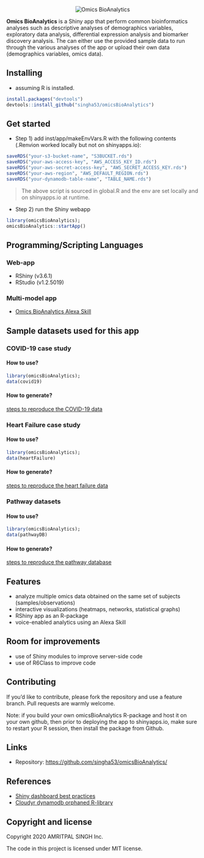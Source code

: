 
<p align="center">

<img src="https://github.com/singha53/omicsBioAnalytics/blob/master/inst/extdata/figures/logo.png" width={400} alt="Omics BioAnalytics" />

</p>

**Omics BioAnalytics** is a Shiny app that perform common bioinformatics
analyses such as descriptive analyses of demographics variables,
exploratory data analysis, differential expression analysis and
biomarker discovery analysis. The can either use the provided sample
data to run through the various analyses of the app or upload their own
data (demographics variables, omics data).

## Installing

  - assuming R is installed.

<!-- end list -->

``` r
install.packages("devtools")
devtools::install_github("singha53/omicsBioAnalytics")
```

## Get started

  - Step 1) add inst/app/makeEnvVars.R with the following contents
    (.Renvion worked locally but not on shinyapps.io):

<!-- end list -->

``` r
saveRDS("your-s3-bucket-name", "S3BUCKET.rds")
saveRDS("your-aws-access-key", "AWS_ACCESS_KEY_ID.rds")
saveRDS("your-aws-secret-access-key", "AWS_SECRET_ACCESS_KEY.rds")
saveRDS("your-aws-region", "AWS_DEFAULT_REGION.rds")
saveRDS("your-dynamodb-table-name", "TABLE_NAME.rds")
```

> The above script is sourced in global.R and the env are set locally
> and on shinyapps.io at runtime.

  - Step 2) run the Shiny webapp

<!-- end list -->

``` r
library(omicsBioAnalytics);
omicsBioAnalytics::startApp()
```

## Programming/Scripting Languages

### Web-app

  - RShiny (v3.6.1)
  - RStudio (v1.2.5019)

### Multi-model app

  - [Omics BioAnalytics Alexa
    Skill](https://github.com/singha53/omics-bioanalytics-alexa-skill)

## Sample datasets used for this app

### COVID-19 case study

#### How to use?

``` r
library(omicsBioAnalytics);
data(covid19)
```

#### How to generate?

[steps to reproduce the COVID-19
data](https://github.com/singha53/omicsBioAnalytics/blob/master/inst/extdata/covid19/covid19.md)

### Heart Failure case study

#### How to use?

``` r
library(omicsBioAnalytics);
data(heartFailure)
```

#### How to generate?

[steps to reproduce the heart failure
data](https://github.com/singha53/omicsBioAnalytics/blob/master/inst/extdata/heartFailure/heartFailure.md)

### Pathway datasets

#### How to use?

``` r
library(omicsBioAnalytics);
data(pathwayDB)
```

#### How to generate?

[steps to reproduce the pathway
database](https://github.com/singha53/omicsBioAnalytics/blob/master/inst/extdata/pathwayDB/pathways.md)

## Features

  - analyze multiple omics data obtained on the same set of subjects
    (samples/observations)
  - interactive visualizations (heatmaps, networks, statistical graphs)
  - RShiny app as an R-package
  - voice-enabled analytics using an Alexa Skill

## Room for improvements

  - use of Shiny modules to improve server-side code
  - use of R6Class to improve code

## Contributing

If you’d like to contribute, please fork the repository and use a
feature branch. Pull requests are warmly welcome.

Note: if you build your own omicsBioAnalytics R-package and host it on
your own github, then prior to deploying the app to shinyapps.io, make
sure to restart your R session, then install the package from Github.

## Links

  - Repository: <https://github.com/singha53/omicsBioAnalytics/>

## References

  - [Shiny dashboard best
    practices](https://www.inwt-statistics.com/read-blog/best-practice-development-of-robust-shiny-dashboards-as-r-packages.html)
  - [Cloudyr dynamodb orphaned
    R-library](https://github.com/cloudyr/aws.dynamodb)

## Copyright and license

Copyright 2020 AMRITPAL SINGH Inc.

The code in this project is licensed under MIT license.
